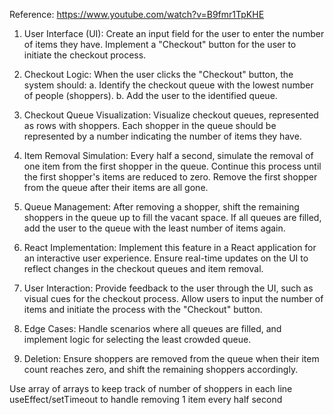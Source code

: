 Reference: https://www.youtube.com/watch?v=B9fmr1TpKHE

1. User Interface (UI):
Create an input field for the user to enter the number of items they have.
Implement a "Checkout" button for the user to initiate the checkout process.

2. Checkout Logic:
When the user clicks the "Checkout" button, the system should:
a. Identify the checkout queue with the lowest number of people (shoppers).
b. Add the user to the identified queue.

3. Checkout Queue Visualization:
Visualize checkout queues, represented as rows with shoppers.
Each shopper in the queue should be represented by a number indicating the number of items they have.

4. Item Removal Simulation:
Every half a second, simulate the removal of one item from the first shopper in the queue.
Continue this process until the first shopper's items are reduced to zero.
Remove the first shopper from the queue after their items are all gone.

5. Queue Management:
After removing a shopper, shift the remaining shoppers in the queue up to fill the vacant space.
If all queues are filled, add the user to the queue with the least number of items again.

6. React Implementation:
Implement this feature in a React application for an interactive user experience.
Ensure real-time updates on the UI to reflect changes in the checkout queues and item removal.

7. User Interaction:
Provide feedback to the user through the UI, such as visual cues for the checkout process.
Allow users to input the number of items and initiate the process with the "Checkout" button.

8. Edge Cases:
Handle scenarios where all queues are filled, and implement logic for selecting the least crowded queue.

9. Deletion:
Ensure shoppers are removed from the queue when their item count reaches zero, and shift the remaining shoppers accordingly.

Use array of arrays to keep track of number of shoppers in each line
useEffect/setTimeout to handle removing 1 item every half second
